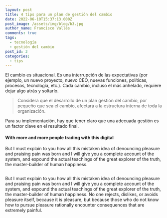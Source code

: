 ```yaml
---
layout: post
title: 4 tips para un plan de gestión del cambio
date: 2022-06-10T15:37:13.000Z
post_image: /assets/img/blog/b3.jpg
author_name: Francisco Vallés
comments: true
tags:
  - tecnología
  - gestión del cambio
post_id: 3
categories:
  - tips
---
```

<p>El cambio es situacional. Es una interrupción de las expectativas (por ejemplo, un nuevo proyecto, nuevo CEO, nuevas funciones, políticas, procesos, tecnología, etc.). Cada cambio, incluso el más anhelado, requiere dejar algo atrás y soltarlo.</p>
  <blockquote>
      <p>Considera que el desarrollo de un plan gestión del cambio, por pequeño que sea el cambio, afectará a la estructura interna de toda la organización.</p>
  </blockquote>							
  <p> Para su implementación, hay que tener claro que una adecuada gestión es un factor clave en el resultado final.</p>
  <h4>With more and more people trading with this digital </h4>
  <p>But I must explain to you how all this mistaken idea of denouncing pleasure and praising pain was born and I will give you a complete account of the system, and expound the actual teachings of the great explorer of the truth, the master-builder of human happiness.</p>
  <div class="img-blog left-blog-img">
      <img src="{{'/assets/img/blog/b3.jpg' | relative_url }}" alt="">
  </div>
  <div class="img-blog right-blog-img">
      <img src="{{'/assets/img/blog/b4.jpg' | relative_url }}" alt="">
  </div>
  <p>But I must explain to you how all this mistaken idea of denouncing pleasure and praising pain was born and I will give you a complete account of the system, and expound the actual teachings of the great explorer of the truth, the master-builder of human happiness. No one rejects, dislikes, or avoids pleasure itself, because it is pleasure, but because those who do not know how to pursue pleasure rationally encounter consequences that are extremely painful.</p>